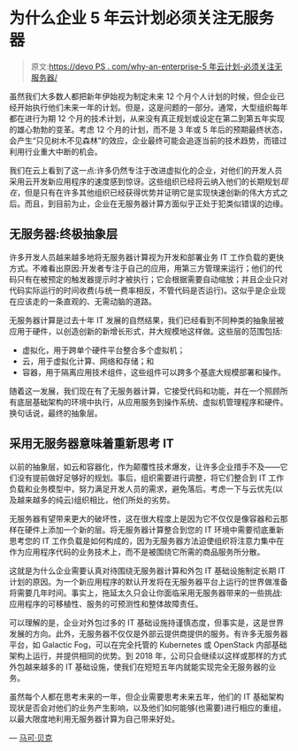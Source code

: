# 为什么企业 5 年云计划必须关注无服务器

> 原文:[https://devo PS . com/why-an-enterprise-5 年云计划-必须关注无服务器/](https://devops.com/why-an-enterprise-5-year-cloud-plan-must-focus-on-serverless/)

虽然我们大多数人都把新年伊始视为制定未来 12 个月个人计划的时候，但企业已经开始执行他们未来一年的计划。但是，这是问题的一部分。通常，大型组织每年都在进行为期 12 个月的技术计划，从来没有真正规划或设定在第二到第五年实现的雄心勃勃的变革。考虑 12 个月的计划，而不是 3 年或 5 年后的预期最终状态，会产生“只见树木不见森林”的效应，企业最终可能会追逐当前的技术趋势，而错过利用行业重大中断的机会。

我们在云上看到了这一点:许多仍然专注于改进虚拟化的企业，对他们的开发人员采用云开发新应用程序的速度感到惊讶。这些组织已经将云纳入他们的长期规划*现在*，但是只有在许多其他组织已经获得优势并证明它是实现快速创新的伟大方式之后。而且，到目前为止，企业在无服务器计算方面似乎正处于犯类似错误的边缘。

## **无服务器:终极抽象层**

许多开发人员越来越多地将无服务器计算视为开发和部署业务 IT 工作负载的更快方式。不难看出原因:开发者专注于自己的应用，用第三方管理来运行；他们的代码只有在被预定的触发器提示时才被执行；它会根据需要自动缩放；并且企业只对代码实际运行的时间收费(与统一费率相反，不管代码是否运行)。这似乎是企业现在应该走的一条直观的、无需动脑的道路。

无服务器计算是过去十年 IT 发展的自然结果，我们已经看到不同种类的抽象层被应用于硬件，以创造创新的新增长形式，并大规模地这样做。这些层的范围包括:

*   虚拟化，用于跨单个硬件平台整合多个虚拟机；
*   云，用于虚拟化计算、网络和存储；和
*   容器，用于隔离应用技术组件，这些组件可以跨多个基底大规模部署和操作。

随着这一发展，我们现在有了无服务器计算，它接受代码和功能，并在一个照顾所有底层基础架构的环境中执行，从应用服务到操作系统、虚拟机管理程序和硬件。换句话说，最终的抽象层。

## **采用无服务器意味着重新思考 IT**

以前的抽象层，如云和容器化，作为颠覆性技术爆发，让许多企业措手不及——它们没有提前做好足够好的规划。事后，组织需要进行调整，将它们整合到 IT 工作负载和业务模型中，努力满足开发人员的需求，避免落后。考虑一下与云优先(以及越来越多的纯云)组织相比，他们所处的劣势。

无服务器有望带来更大的破坏性，这在很大程度上是因为它不仅仅是像容器和云那样在硬件上添加一个新的层。将无服务器计算整合到您的 IT 环境中需要彻底重新思考您的 IT 工作负载是如何构成的，因为无服务器方法迫使组织将注意力集中在作为应用程序代码的业务技术上，而不是被围绕它所需的商品服务所分散。

这就是为什么企业需要认真对待围绕无服务器计算和外包 IT 基础设施制定长期 IT 计划的原因。为一个新应用程序的默认开发将在无服务器平台上运行的世界做准备将需要几年时间。事实上，拖延太久只会让你面临采用无服务器带来的一些挑战:应用程序的可移植性、服务的可预测性和整体故障责任。

可以理解的是，企业对外包过多的 IT 基础设施持谨慎态度，但事实是，这是世界发展的方向。此外，无服务器不仅仅是外部云提供商提供的服务。有许多无服务器平台，如 Galactic Fog，可以在完全托管的 Kubernetes 或 OpenStack 内部基础架构上运行，并提供相同的优势。到 2018 年，公司只会继续以这样或那样的方式外包越来越多的 IT 基础设施，使我们在短短五年内就能实现完全无服务器的业务。

虽然每个人都在思考未来的一年，但企业需要思考未来五年，他们的 IT 基础架构现状是否会对他们的业务产生影响，以及他们如何能够(也需要)进行相应的重组，以最大限度地利用无服务器计算为自己带来好处。

— [马可·贝克](https://devops.com/author/mark-baker/)